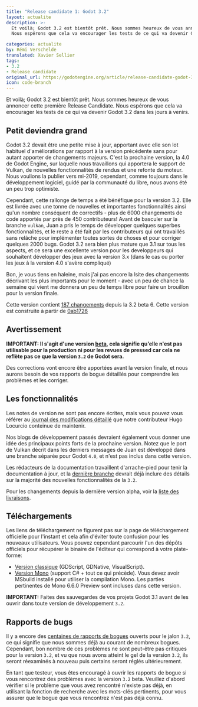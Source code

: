 ```yaml
---
title: "Release candidate 1: Godot 3.2"
layout: actualite
description: >-
  Et voilà; Godot 3.2 est bientôt prêt. Nous sommes heureux de vous annoncer cette première Release Candidate. 
  Nous espérons que cela va encourager les tests de ce qui va devenir Godot 3.2 dans les jours à venirs.

categories: actualite
by: Rémi Verschelde 
translated: Xavier Sellier
tags:
- 3.2
- Release candidate
original_url: https://godotengine.org/article/release-candidate-godot-3-2-rc-1
icon: code-branch
---
```


Et voilà; Godot 3.2 est bientôt prêt. Nous sommes heureux de vous annoncer cette première Release Candidate. 
Nous espérons que cela va encourager les tests de ce qui va devenir Godot 3.2 dans les jours à venirs.

## Petit deviendra grand

Godot 3.2 devait être une petite mise à jour, apportant avec elle son lot habituel d'améliorations par rapport à la version précédente sans pour autant apporter de changements majeurs. C'est la prochaine version, la 4.0 de Godot Engine, sur laquelle nous travaillons qui apportera le support de Vulkan, de nouvelles fonctionnalités de rendus et une refonte du moteur. Nous voulions la publier vers mi-2019, cependant, comme toujours dans le développement logiciel, guidé par la communauté du libre, nous avons été un peu trop optimiste.

Cependant, cette rallonge de temps a été bénéfique pour la version 3.2. Elle est livrée avec une tonne de nouvelles et importantes fonctionnalités ainsi qu'un nombre conséquent de correctifs - plus de 6000 changements de code apportés par près de 450 contributeurs! Avant de basculer sur la branche `vulkan`, Juan a pris le temps de développer quelques superbes fonctionnalités, et le reste a été fait par les contributeurs qui ont travaillés sans relâche pour implémenter toutes sortes de choses et pour corriger quelques 2000 bugs. Godot 3.2 sera bien plus mature que 3.1 sur tous les aspects, et ce sera une excellente version pour les developpeurs qui souhaitent développer des jeux avec la version 3.x (dans le cas ou porter les jeux à la version 4.0 s'avère compliqué)

Bon, je vous tiens en haleine, mais j'ai pas encore la lsite des changements décrivant les plus importants pour le moment - avec un peu de chance la semaine qui vient me donnera un peu de temps libre pour faire un brouillon pour la version finale.

Cette version contient [187 changements](https://github.com/godotengine/godot/compare/0ab1726b43dbe81c96d208a41a582435b76fd058...ba7aca4199019529dec60555a5ff005f6692d281) depuis la 3.2 beta 6. Cette version est construite à partir de [0ab1726](https://github.com/godotengine/godot/commit/ba7aca4199019529dec60555a5ff005f6692d281)

## Avertissement
**IMPORTANT: Il s'agit d'une version [beta](https://en.wikipedia.org/wiki/Software_release_life_cycle#Beta), cela signifie qu'elle n'est pas utilisable pour la production ni pour les revues de pressed car cela ne reflète pas ce que la version `3.2` de Godot sera.**

Des corrections vont encore être apportées avant la version finale, et nous aurons besoin de vos rapports de bogue détaillés pour comprendre les problèmes et les corriger.

## Les fonctionnalités
Les notes de version ne sont pas encore écrites, mais vous pouvez vous référer au [journal des modifications détaillé](https://gist.github.com/Calinou/49aefe52ce8f67ffa3f743932123d14f) que notre contributeur Hugo Locurcio conteinue de maintenir.

Nos blogs de développement passés devraient également vous donner une idée des principaux points forts de la prochaine version. Notez que le port de Vulkan décrit dans les derniers messages de Juan est développé dans une branche séparée pour Godot `4.0`, et n'est pas inclus dans cette version.

Les rédacteurs de la documentation travaillent d'arrache-pied pour tenir la documentation à jour, et la [dernière branche](https://docs.godotengine.org/fr/latest/) devrait déjà inclure des détails sur la majorité des nouvelles fonctionnalités de la `3.2`.

Pour les changements depuis la dernière version alpha, voir la [liste des livraisons](https://github.com/godotengine/godot/compare/0ab1726b43dbe81c96d208a41a582435b76fd058...ba7aca4199019529dec60555a5ff005f6692d281).

## Téléchargements
Les liens de téléchargement ne figurent pas sur la page de téléchargement officielle pour l'instant et cela afin d'éviter toute confusion pour les nouveaux utilisateurs. Vous pouvez cependant parcourir l'un des dépôts officiels pour récupérer le binaire de l'éditeur qui correspond à votre plate-forme:

- [Version classique](https://downloads.tuxfamily.org/godotengine/3.2/rc1/) (GDScript, GDNative, VisualScript).
- [Version Mono](https://downloads.tuxfamily.org/godotengine/3.2/rc1/mono/) (support C# + tout ce qui précède). Vous devez avoir MSbuild installé pour utiliser la compilation Mono. Les parties pertinentes de Mono 6.6.0 Preview sont incluses dans cette version.

**IMPORTANT:** Faites des sauvegardes de vos projets Godot 3.1 avant de les ouvrir dans toute version de développement `3.2`.

## Rapports de bugs
Il y a encore des [centaines de rapports de bogues](https://github.com/godotengine/godot/issues?utf8=%E2%9C%93&q=is%3Aopen+is%3Aissue+milestone%3A3.2+label%3Abug+) ouverts pour le jalon `3.2`, ce qui signifie que nous sommes déjà au courant de nombreux bogues. Cependant, bon nombre de ces problèmes ne sont peut-être pas critiques pour la version `3.2`, et vu que nous avons atteint le gel de la version `3.2`, ils seront réexaminés à nouveau puis certains seront réglés ultérieurement.

En tant que testeur, vous êtes encouragé à ouvrir les rapports de bogue si vous rencontrez des problèmes avec la version `3.2` beta. Veuillez d'abord vérifier si le problème que vous avez rencontré n'existe pas déjà, en utilisant la fonction de recherche avec les mots-clés pertinents, pour vous assurer que le bogue que vous rencontrez n'est pas déjà connu.
